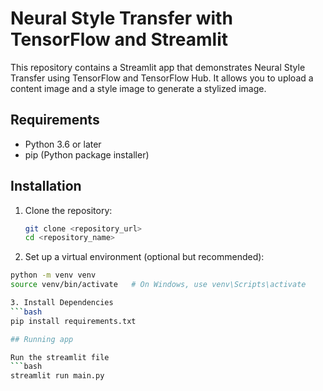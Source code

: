 # Neural Style Transfer with TensorFlow and Streamlit

This repository contains a Streamlit app that demonstrates Neural Style Transfer using TensorFlow and TensorFlow Hub. It allows you to upload a content image and a style image to generate a stylized image.

## Requirements

- Python 3.6 or later
- pip (Python package installer)

## Installation

1. Clone the repository:
   ```bash
   git clone <repository_url>
   cd <repository_name>

2. Set up a virtual environment (optional but recommended):

```bash
python -m venv venv
source venv/bin/activate   # On Windows, use venv\Scripts\activate

3. Install Dependencies
```bash
pip install requirements.txt

## Running app

Run the streamlit file
```bash
streamlit run main.py
